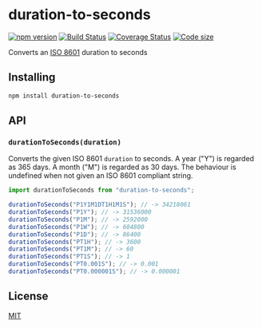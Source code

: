 # duration-to-seconds

[![npm version](https://img.shields.io/npm/v/duration-to-seconds.svg?style=flat-square)](https://www.npmjs.com/package/duration-to-seconds)
[![Build Status](https://travis-ci.com/rtomrud/duration-to-seconds.svg?branch=master)](https://travis-ci.com/rtomrud/duration-to-seconds)
[![Coverage Status](https://coveralls.io/repos/github/rtomrud/duration-to-seconds/badge.svg?branch=master)](https://coveralls.io/github/rtomrud/duration-to-seconds?branch=master)
[![Code size](https://badgen.net/bundlephobia/minzip/duration-to-seconds)](https://bundlephobia.com/result?p=duration-to-seconds)

Converts an [ISO 8601](http://xml.coverpages.org/ISO-FDIS-8601.pdf
) duration to seconds

## Installing

```bash
npm install duration-to-seconds
```

## API

### `durationToSeconds(duration)`

Converts the given ISO 8601 `duration` to seconds. A year ("Y") is regarded as 365 days. A month ("M") is regarded as 30 days. The behaviour is undefined when not given an ISO 8601 compliant string.

```js
import durationToSeconds from "duration-to-seconds";

durationToSeconds("P1Y1M1DT1H1M1S"); // -> 34218061
durationToSeconds("P1Y"); // -> 31536000
durationToSeconds("P1M"); // -> 2592000
durationToSeconds("P1W"); // -> 604800
durationToSeconds("P1D"); // -> 86400
durationToSeconds("PT1H"); // -> 3600
durationToSeconds("PT1M"); // -> 60
durationToSeconds("PT1S"); // -> 1
durationToSeconds("PT0.001S"); // -> 0.001
durationToSeconds("PT0.000001S"); // -> 0.000001
```

## License

[MIT](./LICENSE)
